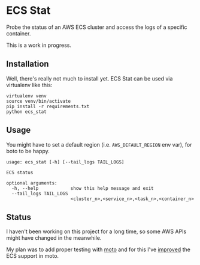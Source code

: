 # ECS Stat

Probe the status of an AWS ECS cluster and access the logs of a specific
container.

This is a work in progress.

## Installation

Well, there's really not much to install yet. ECS Stat can be used via
virtualenv like this:

```
virtualenv venv
source venv/bin/activate
pip install -r requirements.txt
python ecs_stat
```

## Usage

You might have to set a default region (i.e. `AWS_DEFAULT_REGION` env var), for
boto to be happy.

```
usage: ecs_stat [-h] [--tail_logs TAIL_LOGS]

ECS status

optional arguments:
  -h, --help            show this help message and exit
  --tail_logs TAIL_LOGS
                        <cluster_n>,<service_n>,<task_n>,<container_n>

```

## Status

I haven't been working on this project for a long time, so some AWS APIs might
have changed in the meanwhile.

My plan was to add proper testing with [moto](https://github.com/spulec/moto)
and for this I've [improved](https://github.com/spulec/moto/pull/635) the ECS
support in moto.
